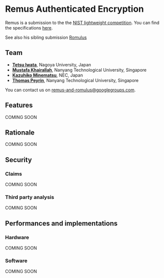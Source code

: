 # **Remus** Authenticated Encryption 

Remus is a submission to the the [NIST lightweight competition](https://csrc.nist.gov/projects/lightweight-cryptography). You can find the specifications [here](https://remusae.github.io/remus/Remus.pdf). 

See also his sibling submission [Romulus](https://romulusae.github.io/romulus/) 

## Team

- **[Tetsu Iwata](http://www.nuee.nagoya-u.ac.jp/labs/tiwata/)**, Nagoya University, Japan
- **[Mustafa Khairallah](https://www.mustafa-khairallah.com/)**, Nanyang Technological University, Singapore
- **[Kazuhiko Minematsu](https://www.nec.com/en/global/rd/people/kazuhiko_minematsu.html)**, NEC, Japan
- **[Thomas Peyrin](https://sites.google.com/site/thomaspeyrin/)**, Nanyang Technological University, Singapore

You can contact us on [remus-and-romulus@googlegroups.com](mailto:remus-and-romulus@googlegroups.com). 


## Features

COMING SOON


## Rationale

COMING SOON


## Security

### Claims

COMING SOON

### Third party analysis

COMING SOON


## Performances and implementations

### Hardware

COMING SOON

### Software

COMING SOON

